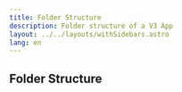 ```yaml
---
title: Folder Structure
description: Folder structure of a V3 App
layout: ../../layouts/withSidebars.astro
lang: en
---
```


## Folder Structure
